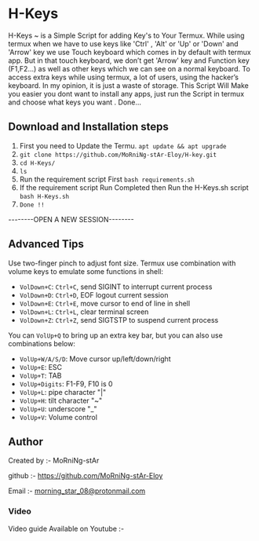 # H-Keys

H-Keys ~ is a Simple Script for adding Key's to Your Termux.
While using termux when we have to use keys like 'Ctrl' ,  'Alt' or 
'Up' or 'Down' and 'Arrow' key we use Touch keyboard which comes in by default with termux app.
But in that touch keyboard, we don’t get  'Arrow' key and Function key (F1,F2...) as well as other keys which we can see on a normal keyboard. 
To access extra keys while using termux, a lot of users, using  the hacker’s keyboard. 
In my opinion, it is just a waste of storage.
This Script Will Make you easier 
you dont want to install any apps, just run the Script in termux and choose what keys you want . Done...

## Download and Installation steps

1. First you need to Update the Termu.
     `apt update && apt upgrade`
2.  `git clone https://github.com/MoRniNg-stAr-Eloy/H-key.git`
3.  `cd H-Keys/`
4.  `ls`
5. Run the requirement script First
      `bash requirements.sh`
6. If the requirement script Run Completed then Run the H-Keys.sh script    
      `bash H-Keys.sh`
8.  `Done !!`

--------OPEN A NEW SESSION--------

## Advanced Tips

Use two-finger pinch to adjust font size. Termux use combination with volume keys to emulate some functions in shell:
* `VolDown+C`: `Ctrl+C`, send SIGINT to interrupt current process
* `VolDown+D`: `Ctrl+D`, EOF logout current session
* `VolDown+E`: `Ctrl+E`, move cursor to end of line in shell
* `VolDown+L`: `Ctrl+L`, clear terminal screen
* `VolDown+Z`: `Ctrl+Z`, send SIGTSTP to suspend current process

You can `VolUp+Q` to bring up an extra key bar, but you can also use combinations below:
* `VolUp+W/A/S/D`: Move cursor up/left/down/right
* `VolUp+E`: ESC
* `VolUp+T`: TAB
* `VolUp+Digits`: F1-F9, F10 is 0
* `VolUp+L`: pipe character "|"
* `VolUp+H`: tilt character "~"
* `VolUp+U`: underscore "_"
* `VolUp+V`: Volume control

## Author

Created by :-  MoRniNg-stAr

github :-  https://github.com/MoRniNg-stAr-Eloy

Email :-  morning_star_08@protonmail.com


### Video 

Video guide Available on Youtube :- 
